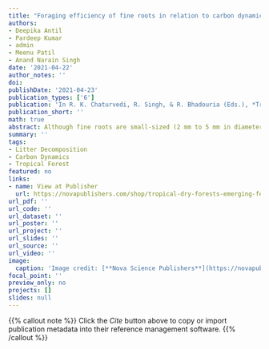```yaml
---
title: "Foraging efficiency of fine roots in relation to carbon dynamics in the tropical ecosystems in a changing environment: A synthesis"
authors:
- Deepika Antil
- Pardeep Kumar
- admin
- Meenu Patil
- Anand Narain Singh
date: '2021-04-22'
author_notes: ''
doi: 
publishDate: '2021-04-23'
publication_types: ['6']
publication: 'In R. K. Chaturvedi, R. Singh, & R. Bhadouria (Eds.), *Tropical Dry Forests: Emerging Features and Ecological Perspectives* (pp. 421–454). Nova Science Publishers, New York'
publication_short: ''
math: true
abstract: Although fine roots are small-sized (2 mm to 5 mm in diameter) and a short-lived component of a plant, they play a remarkable role in the nutrient cycling in a forest ecosystem. These fine roots sustain plant survival through the acquisition of water and nutrients from the soil. Fine roots are highly dynamic, having a small life span and a frequent turn-over which contribute to significant carbon input to the soil. Despite their importance to the biogeochemical cycling of nutrients, our understanding of fine root biomass, turn-over and dynamics are still impoverished, especially in tropical forests. Therefore, the present chapter is aimed to provide an overview for fine root biomass production, turn-over and their foraging efficiency under different environmental conditions. Fine root dynamics are profoundly influenced by several environmental factors such as seasonality, soil temperature and moisture, nutrient heterogeneity, as well as temporal and spatial variations in measuring techniques. Under nutrient heterogeneity, trees adopt different foraging strategies for resource acquisition through plasticity in morphological and physiological traits of fine roots. The type of plasticity responses varies widely among species and ecosystem types and nutrient patches. Tropical forests are highly sensitive to altered climatic conditions such as CO$_2$ enrichment, and anthropogenic nitrogen deposition. The available evidence indicates that fine root increases under CO$_2$ enrichment, while a negative correlation was observed with N addition in tropical forests. Despite playing a pivotal role in global carbon (C) cycling, the contribution of fine roots to ecosystem C models is poorly represented, probably due to difficulty in quantifying its precise quantity. Therefore, to understand the function and behaviour of tropical forest ecosystems under altered environmental conditions, broadspectrum studies are needed to gain information about fine root dynamics and their nutrient exploration efficiency.
summary: ''
tags:
- Litter Decomposition
- Carbon Dynamics
- Tropical Forest
featured: no
links:
- name: View at Publisher
  url: https://novapublishers.com/shop/tropical-dry-forests-emerging-features-and-ecological-perspectives/
url_pdf: ''
url_code: ''
url_dataset: ''
url_poster: ''
url_project: ''
url_slides: ''
url_source: ''
url_video: ''
image:
  caption: 'Image credit: [**Nova Science Publishers**](https://novapublishers.com/shop/tropical-dry-forests-emerging-features-and-ecological-perspectives/)'
focal_point: ''
preview_only: no
projects: []
slides: null
---
```


  {{% callout note %}}
Click the *Cite* button above to copy or import publication metadata into their reference management software.
{{% /callout %}}
